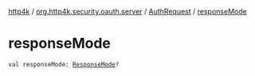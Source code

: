 [http4k](../../index.md) / [org.http4k.security.oauth.server](../index.md) / [AuthRequest](index.md) / [responseMode](./response-mode.md)

# responseMode

`val responseMode: `[`ResponseMode`](../../org.http4k.security/-response-mode/index.md)`?`